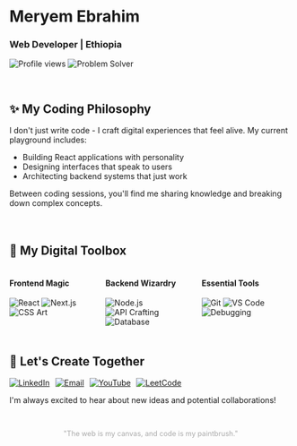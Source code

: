 <h1 class="gradient-text">Meryem Ebrahim</h1>

<div class="ethiopia-flag">
  <h3>Web Developer | Ethiopia</h3>
</div>

<p>
  <img src="https://komarev.com/ghpvc/?username=meryem-hub&label=Digital+Footprints&color=ff69b4&style=flat-square" alt="Profile views"/>
  <img src="https://img.shields.io/badge/Problem_Solver-100%25_Guaranteed-blueviolet" alt="Problem Solver"/>
</p>

<div style="display: grid; grid-template-columns: repeat(auto-fit, minmax(300px, 1fr)); gap: 20px; margin-top: 30px;">

  <div class="card">
    <h2>✨ My Coding Philosophy</h2>
    <p>I don't just write code - I craft digital experiences that feel alive. My current playground includes:</p>
    <ul>
      <li>Building React applications with personality</li>
      <li>Designing interfaces that speak to users</li>
      <li>Architecting backend systems that just work</li>
    </ul>
    <p>Between coding sessions, you'll find me sharing knowledge and breaking down complex concepts.</p>
  </div>

  <div class="card">
    <h2>🧰 My Digital Toolbox</h2>
    <div style="display: grid; grid-template-columns: repeat(3, 1fr); gap: 10px;">
      <div>
        <h4>Frontend Magic</h4>
        <img src="https://img.shields.io/badge/React-20232A?logo=react&logoColor=61DAFB" alt="React">
        <img src="https://img.shields.io/badge/Next.js-000000?logo=next.js&logoColor=white" alt="Next.js">
        <img src="https://img.shields.io/badge/CSS_Art-FF6B6B?logo=css3&logoColor=white" alt="CSS Art">
      </div>
      <div>
        <h4>Backend Wizardry</h4>
        <img src="https://img.shields.io/badge/Node.js-339933?logo=node.js&logoColor=white" alt="Node.js">
        <img src="https://img.shields.io/badge/API_Crafting-FF9E2D?logo=postman&logoColor=white" alt="API Crafting">
        <img src="https://img.shields.io/badge/Database_Whisperer-47A248?logo=mongodb&logoColor=white" alt="Database">
      </div>
      <div>
        <h4>Essential Tools</h4>
        <img src="https://img.shields.io/badge/Git-Expert-F05032?logo=git&logoColor=white" alt="Git">
        <img src="https://img.shields.io/badge/VS_Code-My_Second_Home-007ACC?logo=visual-studio-code&logoColor=white" alt="VS Code">
        <img src="https://img.shields.io/badge/Debugging_Champion-FFD43B?logo=bug&logoColor=black" alt="Debugging">
      </div>
    </div>
  </div>

  <div class="card">
    <h2>📮 Let's Create Together</h2>
    <div style="display: flex; flex-wrap: wrap; gap: 10px;">
      <a href="https://linkedin.com/in/meryem-ebrahim-05219a323" target="_blank">
        <img src="https://img.shields.io/badge/Let's_Connect_on_LinkedIn-0077B5?logo=linkedin&logoColor=white" alt="LinkedIn">
      </a>
      <a href="mailto:meryemebrahim.46@gmail.com">
        <img src="https://img.shields.io/badge/Send_Me_An_Email-D14836?logo=gmail&logoColor=white" alt="Email">
      </a>
      <a href="https://www.youtube.com/@ሂላልTube" target="_blank">
        <img src="https://img.shields.io/badge/Watch_My_YouTube-FF0000?logo=youtube&logoColor=white" alt="YouTube">
      </a>
      <a href="https://www.leetcode.com/meryem_ebra" target="_blank">
        <img src="https://img.shields.io/badge/LeetCode_Challenges-FFA116?logo=leetcode&logoColor=black" alt="LeetCode">
      </a>
    </div>
    <p>I'm always excited to hear about new ideas and potential collaborations!</p>
  </div>
</div>

<div align="center" style="margin-top: 30px; font-size: 0.9em; color: #aaa;">
  <p>"The web is my canvas, and code is my paintbrush."</p>
</div>
